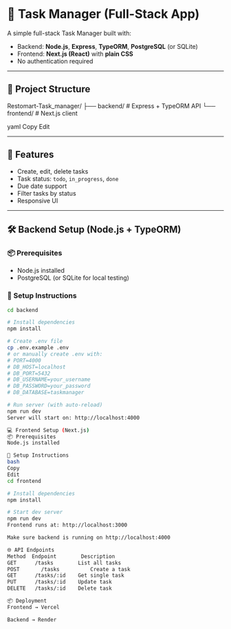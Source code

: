 # 📝 Task Manager (Full-Stack App)

A simple full-stack Task Manager built with:

- Backend: **Node.js**, **Express**, **TypeORM**, **PostgreSQL** (or SQLite)
- Frontend: **Next.js (React)** with **plain CSS**
- No authentication required

---

## 📁 Project Structure

Restomart-Task_manager/
├── backend/ # Express + TypeORM API
└── frontend/ # Next.js client

yaml
Copy
Edit

---

## 🚀 Features

- Create, edit, delete tasks
- Task status: `todo`, `in_progress`, `done`
- Due date support
- Filter tasks by status
- Responsive UI

---

## 🛠️ Backend Setup (Node.js + TypeORM)

### 📦 Prerequisites

- Node.js installed
- PostgreSQL (or SQLite for local testing)

### 🔧 Setup Instructions

```bash
cd backend

# Install dependencies
npm install

# Create .env file
cp .env.example .env
# or manually create .env with:
# PORT=4000
# DB_HOST=localhost
# DB_PORT=5432
# DB_USERNAME=your_username
# DB_PASSWORD=your_password
# DB_DATABASE=taskmanager

# Run server (with auto-reload)
npm run dev
Server will start on: http://localhost:4000

💻 Frontend Setup (Next.js)
📦 Prerequisites
Node.js installed

🔧 Setup Instructions
bash
Copy
Edit
cd frontend

# Install dependencies
npm install

# Start dev server
npm run dev
Frontend runs at: http://localhost:3000

Make sure backend is running on http://localhost:4000

🌐 API Endpoints
Method	Endpoint	    Description
GET	     /tasks	       List all tasks
POST	   /tasks	       Create a task
GET	     /tasks/:id	   Get single task
PUT	     /tasks/:id	   Update task
DELETE	 /tasks/:id	   Delete task

📦 Deployment
Frontend → Vercel

Backend → Render

